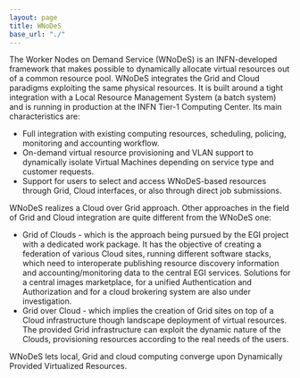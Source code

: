 ```yaml
---
layout: page
title: WNoDeS
base_url: "./"
---
```

The Worker Nodes on Demand Service (WNoDeS) is an INFN-developed framework that makes possible to dynamically allocate virtual resources out of a common resource pool.
WNoDeS integrates the Grid and Cloud paradigms exploiting the same physical resources.
It is built around a tight integration with a Local Resource Management System (a batch system) and is running in production at the INFN Tier-1 Computing Center. Its main characteristics are:

* Full integration with existing computing resources, scheduling, policing, monitoring and accounting workflow.
* On-demand virtual resource provisioning and VLAN support to dynamically isolate Virtual Machines depending on service type and customer requests.
* Support for users to select and access WNoDeS-based resources through Grid, Cloud interfaces, or also through direct job submissions.

WNoDeS realizes a Cloud over Grid approach.
Other approaches in the field of Grid and Cloud integration are quite different from the WNoDeS one:

* Grid of Clouds - which is the approach being pursued by the EGI project with a dedicated work package.
It has the objective of creating a federation of various Cloud sites, running different software stacks, which need to interoperate publishing resource discovery information and accounting/monitoring data to the central EGI services.
Solutions for a central images marketplace, for a unified Authentication and Authorization and for a cloud brokering system are also under investigation.
* Grid over Cloud - which implies the creation of Grid sites on top of a Cloud infrastructure though landscape deployment of virtual resources.
The provided Grid infrastructure can exploit the dynamic nature of the Clouds, provisioning resources according to the real needs of the users.



WNoDeS lets local, Grid and cloud computing converge upon Dynamically Provided Virtualized Resources.
